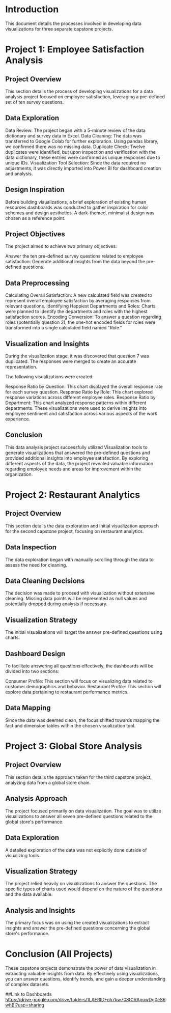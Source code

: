 # Introduction

This document details the processes involved in developing data visualizations for three separate capstone projects.

# Project 1: Employee Satisfaction Analysis

## Project Overview

This section details the process of developing visualizations for a data analysis project focused on employee satisfaction, leveraging a pre-defined set of ten survey questions.

## Data Exploration

Data Review: The project began with a 5-minute review of the data dictionary and survey data in Excel.
Data Cleaning: The data was transferred to Google Colab for further exploration. Using pandas library, we confirmed there was no missing data.
Duplicate Check: Twelve duplicates were identified, but upon inspection and verification with the data dictionary, these entries were confirmed as unique responses due to unique IDs.
Visualization Tool Selection: Since the data required no adjustments, it was directly imported into Power BI for dashboard creation and analysis.
## Design Inspiration

Before building visualizations, a brief exploration of existing human resources dashboards was conducted to gather inspiration for color schemes and design aesthetics. A dark-themed, minimalist design was chosen as a reference point.

## Project Objectives

The project aimed to achieve two primary objectives:

Answer the ten pre-defined survey questions related to employee satisfaction:
Generate additional insights from the data beyond the pre-defined questions.
## Data Preprocessing

Calculating Overall Satisfaction: A new calculated field was created to represent overall employee satisfaction by averaging responses from relevant questions.
Identifying Happiest Departments and Roles: Charts were planned to identify the departments and roles with the highest satisfaction scores.
Encoding Conversion: To answer a question regarding roles (potentially question 2), the one-hot encoded fields for roles were transformed into a single calculated field named "Role."
## Visualization and Insights

During the visualization stage, it was discovered that question 7 was duplicated. The responses were merged to create an accurate representation.

The following visualizations were created:

Response Ratio by Question: This chart displayed the overall response rate for each survey question.
Response Ratio by Role: This chart explored response variations across different employee roles.
Response Ratio by Department: This chart analyzed response patterns within different departments.
These visualizations were used to derive insights into employee sentiment and satisfaction across various aspects of the work experience.

## Conclusion

This data analysis project successfully utilized Visualization tools to generate visualizations that answered the pre-defined questions and provided additional insights into employee satisfaction. By exploring different aspects of the data, the project revealed valuable information regarding employee needs and areas for improvement within the organization.

# Project 2: Restaurant Analytics

## Project Overview

This section details the data exploration and initial visualization approach for the second capstone project, focusing on restaurant analytics.

## Data Inspection

The data exploration began with manually scrolling through the data to assess the need for cleaning.

## Data Cleaning Decisions

The decision was made to proceed with visualization without extensive cleaning. Missing data points will be represented as null values and potentially dropped during analysis if necessary.

##  Visualization Strategy

The initial visualizations will target the answer pre-defined questions using charts.

## Dashboard Design

To facilitate answering all questions effectively, the dashboards will be divided into two sections:

Consumer Profile: This section will focus on visualizing data related to customer demographics and behavior.
Restaurant Profile: This section will explore data pertaining to restaurant performance metrics.
## Data Mapping

Since the data was deemed clean, the focus shifted towards mapping the fact and dimension tables within the chosen visualization tool.


# Project 3: Global Store Analysis

## Project Overview

This section details the approach taken for the third capstone project, analyzing data from a global store chain.

## Analysis Approach

The project focused primarily on data visualization. The goal was to utilize visualizations to answer all seven pre-defined questions related to the global store's performance.

## Data Exploration

A detailed exploration of the data was not explicitly done outside of visualizing tools. 

## Visualization Strategy

The project relied heavily on visualizations to answer the questions. The specific types of charts used would depend on the nature of the questions and the data available.

## Analysis and Insights

The primary focus was on using the created visualizations to extract insights and answer the pre-defined questions concerning the global store's performance.


# Conclusion (All Projects)

These capstone projects demonstrate the power of data visualization in extracting valuable insights from data. By effectively using visualizations, you can answer questions, identify trends, and gain a deeper understanding of complex datasets.

##Link to Dashboards
https://drive.google.com/drive/folders/1LAERIDFph7kw708tCRApuwDg0eS6whBl?usp=sharing

